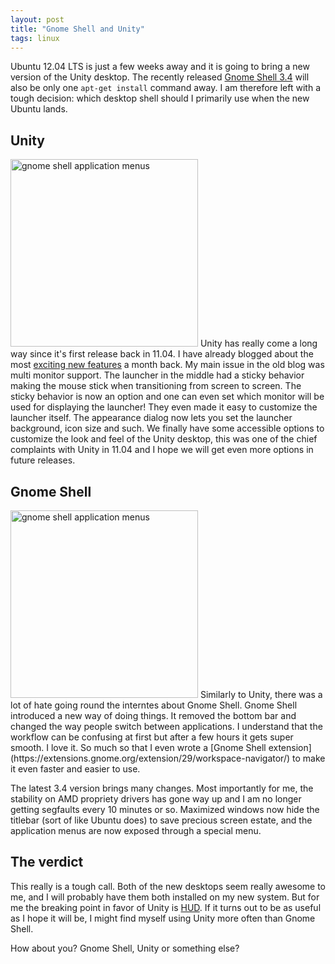 ```yaml
---
layout: post
title: "Gnome Shell and Unity"
tags: linux
---
```



Ubuntu 12.04 LTS is just a few weeks away and it is going to bring a new version of the Unity desktop. The recently released [Gnome Shell 3.4](http://www.gnome.org/gnome-3/) will also be only one `apt-get install` command away. I am therefore left with a tough decision: which desktop shell should I primarily use when the new Ubuntu lands.

Unity
-----
<a href="/assets/pics/ubuntu-and-gnome-multimonitros.png"><img class="txt-img" src="/assets/pics/ubuntu-and-gnome-multimonitros.png"  width="300" alt="gnome shell application menus" /></a>
Unity has really come a long way since it's first release back in 11.04. I have already blogged about the most [exciting new features](http://smotko.si/ubuntu-12-04-beta/) a month back. My main issue in the old blog was multi monitor support. The launcher in the middle had a sticky behavior making the mouse stick when transitioning from screen to screen. The sticky behavior is now an option and one can even set which monitor will be used for displaying the launcher! They even made it easy to customize the launcher itself. The appearance dialog now lets you set the launcher background, icon size and such. We finally have some accessible options to customize the look and feel of the Unity desktop, this was one of the chief complaints with Unity in 11.04 and I hope we will get even more options in future releases.

Gnome Shell
-----------

<img class="txt-img" src="/assets/pics/ubuntu-and-gnome-boxes-menu.png"  width="300" alt="gnome shell application menus" />
Similarly to Unity, there was a lot of hate going round the interntes about Gnome Shell. Gnome Shell introduced a new way of doing things. It removed the bottom bar and changed the way people switch between applications. I understand that the workflow can be confusing at first but after a few hours it gets super smooth. I love it. So much so that I even wrote a [Gnome Shell extension](https://extensions.gnome.org/extension/29/workspace-navigator/) to make it even faster and easier to use. 

The latest 3.4 version brings many changes. Most importantly for me, the stability on AMD propriety drivers has gone way up and I am no longer getting segfaults every 10 minutes or so. Maximized windows now hide the titlebar (sort of like Ubuntu does) to save precious screen estate, and the application menus are now exposed through a special menu.



The verdict
-----------

This really is a tough call. Both of the new desktops seem really awesome to me, and I will probably have them both installed on my new system. But for me the breaking point in favor of Unity is [HUD](http://www.youtube.com/watch?v=w_WW-DHqR3c). If it turns out to be as useful as I hope it will be, I might find myself using Unity more often than Gnome Shell. 

How about you? Gnome Shell, Unity or something else? 
